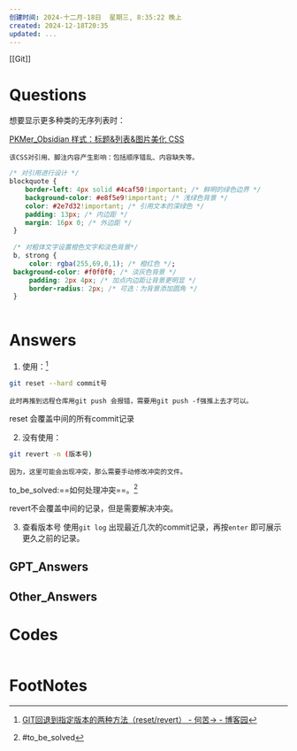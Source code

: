 ```yaml
---
创建时间: 2024-十二月-18日  星期三, 8:35:22 晚上
created: 2024-12-18T20:35
updated: ...
---
```

[[Git]]

# Questions
想要显示更多种类的无序列表时：

[PKMer\_Obsidian 样式：标题&列表&图片美化 CSS](https://pkmer.cn/Pkmer-Docs/10-obsidian/obsidian%E5%A4%96%E8%A7%82/css-%E7%89%87%E6%AE%B5/obsidian%E6%A0%B7%E5%BC%8F-%E6%A0%87%E9%A2%98-%E5%88%97%E8%A1%A8-%E5%9B%BE%E7%89%87%E7%BE%8E%E5%8C%96/)

```ad-danger
该CSS对引用、脚注内容产生影响：包括顺序错乱、内容缺失等。
```


```css
/* 对引用进行设计 */
blockquote {
    border-left: 4px solid #4caf50!important; /* 鲜明的绿色边界 */
    background-color: #e8f5e9!important; /* 浅绿色背景 */
    color: #2e7d32!important; /* 引用文本的深绿色 */
    padding: 13px; /* 内边距 */
    margin: 16px 0; /* 外边距 */
 }
 
 /* 对粗体文字设置橙色文字和淡色背景*/
 b, strong {
     color: rgba(255,69,0,1); /* 橙红色 */;
 background-color: #f0f0f0; /* 淡灰色背景 */
     padding: 2px 4px; /* 加点内边距让背景更明显 */
     border-radius: 2px; /* 可选：为背景添加圆角 */
 }
 

```


# Answers

1. 使用：[^1]
```bash
git reset --hard commit号
```

```ad-note
此时再推到远程仓库用git push 会报错，需要用git push -f强推上去才可以。
```
reset 会覆盖中间的所有commit记录

2. 没有使用：
```bash
git revert -n (版本号)
```

```ad-note
因为，这里可能会出现冲突，那么需要手动修改冲突的文件。
```
to_be_solved:==如何处理冲突==。[^2]

revert不会覆盖中间的记录，但是需要解决冲突。

3. 查看版本号
   使用``git log`` 出现最近几次的commit记录，再按``enter`` 即可展示更久之前的记录。

## GPT_Answers


## Other_Answers


# Codes

```python

```



# FootNotes

[^1]: [GIT回退到指定版本的两种方法（reset/revert） - 何苦-\> - 博客园](https://www.cnblogs.com/fuqian/p/17187457.html)
[^2]: #to_be_solved 